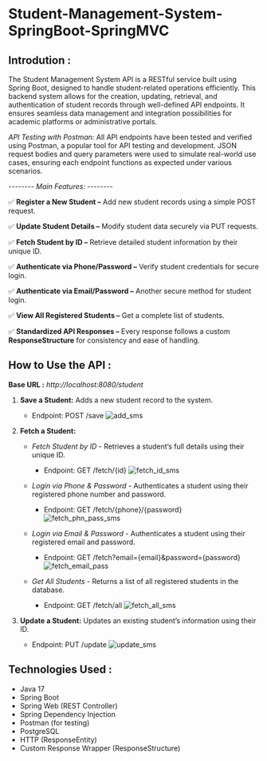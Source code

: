 # Student-Management-System-SpringBoot-SpringMVC

## Introdution :
The Student Management System API is a RESTful service built using Spring Boot, designed to handle student-related operations efficiently. This backend system allows for the creation, updating, retrieval, and authentication of student records through well-defined API endpoints. It ensures seamless data management and integration possibilities for academic platforms or administrative portals.

*API Testing with Postman:* All API endpoints have been tested and verified using Postman, a popular tool for API testing and development. JSON request bodies and query parameters were used to simulate real-world use cases, ensuring each endpoint functions as expected under various scenarios.

*-------- Main Features: --------*

✅ **Register a New Student –** Add new student records using a simple POST request.

✅ **Update Student Details –** Modify student data securely via PUT requests.

✅ **Fetch Student by ID –** Retrieve detailed student information by their unique ID.

✅ **Authenticate via Phone/Password –** Verify student credentials for secure login.

✅ **Authenticate via Email/Password –** Another secure method for student login.

✅ **View All Registered Students –** Get a complete list of students.

✅ **Standardized API Responses –** Every response follows a custom **ResponseStructure** for consistency and ease of handling.

## How to Use the API :

**Base URL :** *http://localhost:8080/student*

1.   **Save a Student:** Adds a new student record to the system.
      -   Endpoint: POST /save
          ![add_sms](https://github.com/user-attachments/assets/f283d643-fdb6-47cb-8659-db55a4fe5d3f)

2.   **Fetch a Student:**

     - *Fetch Student by ID -* Retrieves a student’s full details using their unique ID.
       - Endpoint: GET /fetch/{id}
         ![fetch_id_sms](https://github.com/user-attachments/assets/fbcd04df-63bb-40b7-bd9e-0b627662a19f)
  
     - *Login via Phone & Password -* Authenticates a student using their registered phone number and password.
       - Endpoint: GET /fetch/{phone}/{password}
         ![fetch_phn_pass_sms](https://github.com/user-attachments/assets/540063d9-06e6-4e43-863e-4c8c37be2729)
         
     - *Login via Email & Password -* Authenticates a student using their registered email and password.
       - Endpoint: GET /fetch?email={email}&password={password}
         ![fetch_email_pass](https://github.com/user-attachments/assets/2d9b861a-7c62-41c8-bce7-0bb63982761e)

     - *Get All Students -* Returns a list of all registered students in the database.
       - Endpoint: GET /fetch/all
         ![fetch_all_sms](https://github.com/user-attachments/assets/18d34064-9f4d-4ed5-970d-abbbebcfc28d)

4.  **Update a Student:** Updates an existing student’s information using their ID.
      -   Endpoint: PUT /update
          ![update_sms](https://github.com/user-attachments/assets/a32dce8e-4a53-41a1-ac27-2e66be52618d)

## Technologies Used :
-   Java 17
-   Spring Boot
-   Spring Web (REST Controller)
-   Spring Dependency Injection
-   Postman (for testing)
-   PostgreSQL
-   HTTP (ResponseEntity)
-   Custom Response Wrapper (ResponseStructure<T>)
